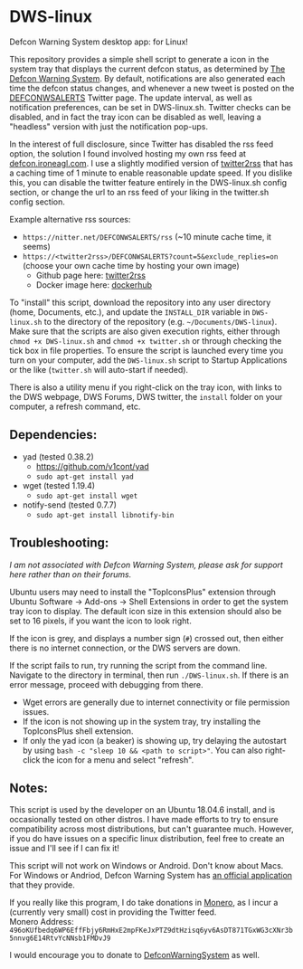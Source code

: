 # DWS-linux
Defcon Warning System desktop app: for Linux!

This repository provides a simple shell script to generate a icon in the system tray that displays the current defcon status, as determined by [The Defcon Warning System](https://defconwarningsystem.com/). By default, notifications are also generated each time the defcon status changes, and whenever a new tweet is posted on the [DEFCONWSALERTS](https://twitter.com/DEFCONWSALERTS) Twitter page.  The update interval, as well as notification preferences, can be set in DWS-linux.sh.  Twitter checks can be disabled, and in fact the tray icon can be disabled as well, leaving a "headless" version with just the notification pop-ups.  

In the interest of full disclosure, since Twitter has disabled the rss feed option, the solution I found involved hosting my own rss feed at [defcon.ironeagl.com](https://defcon.ironeagl.com/dws-linux.xml).  I use a slightly modified version of [twitter2rss](https://github.com/n0madic/twitter2rss) that has a caching time of 1 minute to enable reasonable update speed.  If you dislike this, you can disable the twitter feature entirely in the DWS-linux.sh config section, or change the url to an rss feed of your liking in the twitter.sh config section.  

Example alternative rss sources:
- `https://nitter.net/DEFCONWSALERTS/rss`  (~10 minute cache time, it seems)
- `https://<twitter2rss>/DEFCONWSALERTS?count=5&exclude_replies=on` (choose your own cache time by hosting your own image)
	- Github page here: [twitter2rss](https://github.com/n0madic/twitter2rss)
	- Docker image here: [dockerhub](https://hub.docker.com/r/n0madic/twitter2rss)

To "install" this script, download the repository into any user directory (home, Documents, etc.), and update the `INSTALL_DIR` variable in `DWS-linux.sh` to the directory of the repository (e.g. `~/Documents/DWS-linux`).  Make sure that the scripts are also given execution rights, either through `chmod +x DWS-linux.sh` and `chmod +x twitter.sh` or through checking the tick box in file properties.  To ensure the script is launched every time you turn on your computer, add the `DWS-linux.sh` script to Startup Applications or the like (`twitter.sh` will auto-start if needed).  

There is also a utility menu if you right-click on the tray icon, with links to the DWS webpage, DWS Forums, DWS twitter, the `install` folder on your computer, a refresh command, etc.

## Dependencies:
- yad (tested 0.38.2) 
  - https://github.com/v1cont/yad
  - `sudo apt-get install yad`
- wget (tested 1.19.4)
  - `sudo apt-get install wget`  
- notify-send (tested 0.7.7)
  - `sudo apt-get install libnotify-bin`

## Troubleshooting:
*I am not associated with Defcon Warning System, please ask for support here rather than on their forums.*

Ubuntu users may need to install the "TopIconsPlus" extension through Ubuntu Software -> Add-ons -> Shell Extensions in order to get the system tray icon to display.  The default icon size in this extension should also be set to 16 pixels, if you want the icon to look right.  

If the icon is grey, and displays a number sign (`#`) crossed out, then either there is no internet connection, or the DWS servers are down.  

If the script fails to run, try running the script from the command line.  Navigate to the directory in terminal, then run `./DWS-linux.sh`.  If there is an error message, proceed with debugging from there.
- Wget errors are generally due to internet connectivity or file permission issues.
- If the icon is not showing up in the system tray, try installing the TopIconsPlus shell extension.
- If only the yad icon (a beaker) is showing up, try delaying the autostart by using `bash -c "sleep 10 && <path to script>"`.  You can also right-click the icon for a menu and select "refresh".

## Notes:
This script is used by the developer on an Ubuntu 18.04.6 install, and is occasionally tested on other distros.  I have made efforts to try to ensure compatibility across most distributions, but can't guarantee much.  However, if you do have issues on a specific linux distribution, feel free to create an issue and I'll see if I can fix it!

This script will not work on Windows or Android.  Don't know about Macs.  For Windows or Andriod, Defcon Warning System has [an official application](https://defconwarningsystem.com/links-tools/#Applications) that they provide.

If you really like this program, I do take donations in [Monero](https://www.getmonero.org/), as I incur a (currently very small) cost in providing the Twitter feed.  
Monero Address: `496oKUfbedq6WP6EffFbjy6RmHxE2mpFKeJxPTZ9dtHzisq6yv6AsDT871TGxWG3cXNr3b5nnvg6E14RtvYcNNsb1FMDvJ9`

I would encourage you to donate to [DefconWarningSystem](https://defconwarningsystem.com/) as well.
